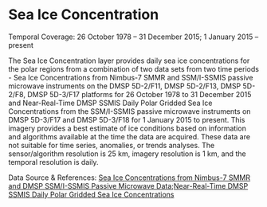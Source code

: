 # Sea Ice Concentration
Temporal Coverage: 26 October 1978 – 31 December 2015; 1 January 2015 – present

The Sea Ice Concentration layer provides daily sea ice concentrations for the polar regions from a combination of two data sets from two time periods - Sea Ice Concentrations from Nimbus-7 SMMR and SSM/I-SSMIS passive microwave instruments on the DMSP 5D-2/F11, DMSP 5D-2/F13, DMSP 5D-2/F8, DMSP 5D-3/F17 platforms for 26 October 1978 to 31 December 2015 and Near-Real-Time DMSP SSMIS Daily Polar Gridded Sea Ice Concentrations from the SSM/I-SSMIS passive microwave instruments on DMSP 5D-3/F17 and DMSP 5D-3/F18 for 1 January 2015 to present. This imagery provides a best estimate of ice conditions based on information and algorithms available at the time the data are acquired. These data are not suitable for time series, anomalies, or trends analyses.
The sensor/algorithm resolution is 25 km, imagery resolution is 1 km, and the temporal resolution is daily.

Data Source & References: [Sea Ice Concentrations from Nimbus-7 SMMR and DMSP SSM/I-SSMIS Passive Microwave Data](http://nsidc.org/data/nsidc-0051);[Near-Real-Time DMSP SSMIS Daily Polar Gridded Sea Ice Concentrations](http://nsidc.org/data/nsidc-0081)

